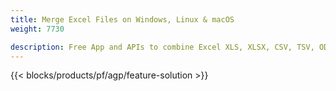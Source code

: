 ```yaml
---
title: Merge Excel Files on Windows, Linux & macOS 
weight: 7730

description: Free App and APIs to combine Excel XLS, XLSX, CSV, TSV, ODS, SXC and FODS files
---
```


{{< blocks/products/pf/agp/feature-solution >}} 

